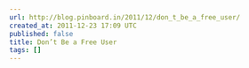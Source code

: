 ```yaml
---
url: http://blog.pinboard.in/2011/12/don_t_be_a_free_user/
created_at: 2011-12-23 17:09 UTC
published: false
title: Don’t Be a Free User
tags: []
---
```



